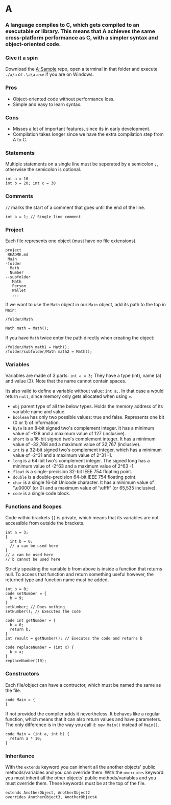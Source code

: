 # A
### A language compiles to C, which gets compiled to an executable or library. This means that A achieves the same cross-platform performance as C, with a simpler syntax and object-oriented code.

### Give it a spin
Download the [A-Sample](https://github.com/Osiris-Team/A-Sample) repo, open a terminal in that folder and
execute `./a/a` or `.\a\a.exe` if you are on Windows.

### Pros
- Object-oriented code without performance loss.
- Simple and easy to learn syntax.

### Cons
- Misses a lot of important features, since its in early development.
- Compilation takes longer since we have the extra compilation step from A to C.

### Statements
Multiple statements on a single line must be seperated by a semicolon `;`, otherwise
the semicolon is optional.
```A
int a = 10
int b = 20; int c = 30
```

### Comments
`//` marks the start of a comment that goes until the end of the line.
```A
int a = 1; // Single line comment
```

### Project
Each file represents one object (must have no file extensions).
```
project
 README.md
 Main   
-folder
  Math
  Number
--subfolder
   Math
   Person
   Wallet
   ...
```
If we want to use the `Math` object in our `Main` object, add its path to the top in `Main`:
```A
/folder/Math

Math math = Math();
```
If you have `Math` twice enter the path directly when creating the object:
```
/folder/Math math1 = Math();
/folder/subfolder/Math math2 = Math();
```

### Variables
Variables are made of 3 parts: `int a = 3;` They have a type (int), name (a) and value (3). Note that the name cannot contain spaces.

Its also valid to define a variable without value: `int a;`. In that case a would return `null`, since memory only gets allocated when using `=`.

 - `obj` parent type of all the below types. Holds the memory address of its variable name and value.
 - `boolean` has only two possible values: true and false. Represents one bit (0 or 1) of information.
 - `byte` is an 8-bit signed two's complement integer. It has a minimum value of -128 and a maximum value of 127 (inclusive).
 - `short` is a 16-bit signed two's complement integer. It has a minimum value of -32,768 and a maximum value of 32,767 (inclusive).
 - `int` is a 32-bit signed two's complement integer, which has a minimum value of -2^31 and a maximum value of 2^31 -1.
 - `long` is a 64-bit two's complement integer. The signed long has a minimum value of -2^63 and a maximum value of 2^63 -1.
 - `float` is a single-precision 32-bit IEEE 754 floating point.
 - `double` is a double-precision 64-bit IEEE 754 floating point.
 - `char` is a single 16-bit Unicode character. It has a minimum value of '\u0000' (or 0) and a maximum value of '\uffff' (or 65,535 inclusive).
 - `code` is a single code block. 

### Functions and Scopes
Code within brackets `{}` is private, which means that its variables are not accessible from outside the brackets.
```A
int a = 3;
{
  int b = 0;
  // a can be used here
}
// a can be used here
// b cannot be used here
```
Strictly speaking the variable b from above is inside a function that returns null.
To access that function and return something useful however, the returned type and function name must be added.
```A
int b = 0;
code setNumber = {
  b = 9;
}
setNumber; // Does nothing
setNumber(); // Executes the code

code int getNumber = {
  b = 0;
  return b;
}
int result = getNumber(); // Executes the code and returns b

code replaceNumber = (int x) {
  b = x;
}
replaceNumber(10);
```

### Constructors
Each file/object can have a contructor, which must be named the same as the file.
```A
code Main = {
}
```
If not provided the compiler adds it nevertheless. It behaves like a regular function,
which means that it can also return values and have parameters.
The only difference is in the way you call it: `new Main()` instead of `Main()`.
```A
code Main = (int a, int b) {
  return a * 10;
}
```

### Inheritance
With the `extends` keyword you can inherit all the another objects' public methods/variables and you can override them.
With the `overrides` keyword you must inherit all the other objects' public methods/variables and you must override them.
These keywords must be at the top of the file.
```A
extends AnotherObject, AnotherObject2
overrides AnotherObject3, AnotherObject4
```
